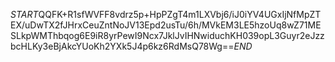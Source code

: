 $START$QQFK+R1sfWVFF8vdrz5p+HpPZgT4m1LXVbj6/iJ0iYV4UGxIjNfMpZTEX/uDwTX2fJHrxCeuZntNoJV13Epd2usTu/6h/MVkEM3LE5hzoUq8wZ71MESLkpWMThbqog6E9iR8yrPewI9Ncx7JklJvIHNwiduchKH039opL3Guyr2eJzzbcHLKy3eBjAkcYUoKh2YXk5J4p6kz6RdMsQ78Wg==$END$